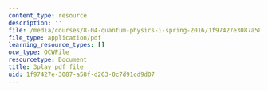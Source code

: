 ```yaml
---
content_type: resource
description: ''
file: /media/courses/8-04-quantum-physics-i-spring-2016/1f97427e3087a58fd2630c7d91cd9d07_mnvYIEbJXlM.pdf
file_type: application/pdf
learning_resource_types: []
ocw_type: OCWFile
resourcetype: Document
title: 3play pdf file
uid: 1f97427e-3087-a58f-d263-0c7d91cd9d07
---
```

